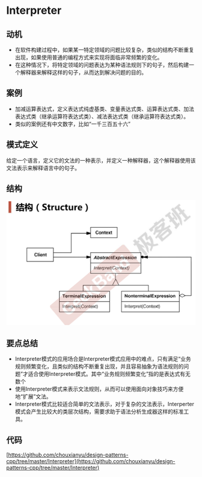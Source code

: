 # Interpreter

## 动机

* 在软件构建过程中，如果某一特定领域的问题比较复杂，类似的结构不断重复出现，如果使用普通的编程方式来实现将面临非常频繁的变化。
* 在这种情况下，将特定领域的问题表达为某种语法规则下的句子，然后构建一个解释器来解释这样的句子，从而达到解决问题的目的。

## 案例

* 加减运算表达式，定义表达式纯虚基类、变量表达式类、运算表达式类、加法表达式类（继承运算符表达式类）、减法表达式类（继承运算符表达式类）。
* 类似的案例还有中文数字，比如“一千三百五十六”

## 模式定义

给定一个语言，定义它的文法的一种表示，并定义一种解释器，这个解释器使用该文法表示来解释语言中的句子。

## 结构

![](./images/Interpreter.png)

## 要点总结

* Interpreter模式的应用场合是Interpreter模式应用中的难点，只有满足“业务规则频繁变化，且类似的结构不断重复出现，并且容易抽象为语法规则的问题”才适合使用Interpreter模式。其中“业务规则频繁变化”指的是表达式有无数个
* 使用Interpreter模式来表示文法规则，从而可以使用面向对象技巧来方便地“扩展”文法。
* Interpreter模式比较适合简单的文法表示，对于复杂的文法表示，Interperter模式会产生比较大的类层次结构，需要求助于语法分析生成器这样的标准工具。

## 代码

[https://github.com/chouxianyu/design-patterns-cpp/tree/master/Interpreter](https://github.com/chouxianyu/design-patterns-cpp/tree/master/Interpreter)

